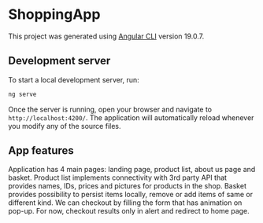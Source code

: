 # ShoppingApp

This project was generated using [Angular CLI](https://github.com/angular/angular-cli) version 19.0.7.

## Development server

To start a local development server, run:

```bash
ng serve
```

Once the server is running, open your browser and navigate to `http://localhost:4200/`. The application will automatically reload whenever you modify any of the source files.

## App features

Application has 4 main pages: landing page, product list, about us page and basket. Product list implements
connectivity with 3rd party API that provides names, IDs, prices and pictures for products in the shop. Basket
provides possibility to persist items locally, remove or add items of same or different kind. We can checkout 
by filling the form that has animation on pop-up. For now, checkout results only in alert and redirect to home page.